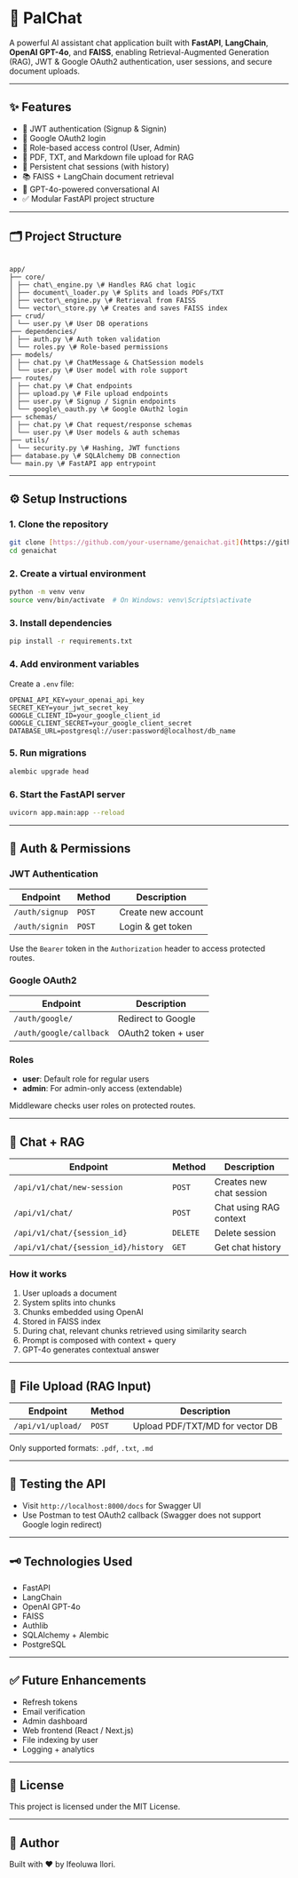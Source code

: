 # 🧠 PalChat

A powerful AI assistant chat application built with **FastAPI**, **LangChain**, **OpenAI GPT-4o**, and **FAISS**, enabling Retrieval-Augmented Generation (RAG), JWT & Google OAuth2 authentication, user sessions, and secure document uploads.

---

## ✨ Features

- 🔐 JWT authentication (Signup & Signin)
- 🔑 Google OAuth2 login
- 👥 Role-based access control (User, Admin)
- 📁 PDF, TXT, and Markdown file upload for RAG
- 💬 Persistent chat sessions (with history)
- 📚 FAISS + LangChain document retrieval
- 🧠 GPT-4o-powered conversational AI
- ✅ Modular FastAPI project structure

---

## 🗂️ Project Structure

```

app/
├── core/
│ ├── chat\_engine.py \# Handles RAG chat logic
│ ├── document\_loader.py \# Splits and loads PDFs/TXT
│ ├── vector\_engine.py \# Retrieval from FAISS
│ └── vector\_store.py \# Creates and saves FAISS index
├── crud/
│ └── user.py \# User DB operations
├── dependencies/
│ ├── auth.py \# Auth token validation
│ └── roles.py \# Role-based permissions
├── models/
│ ├── chat.py \# ChatMessage & ChatSession models
│ └── user.py \# User model with role support
├── routes/
│ ├── chat.py \# Chat endpoints
│ ├── upload.py \# File upload endpoints
│ ├── user.py \# Signup / Signin endpoints
│ └── google\_oauth.py \# Google OAuth2 login
├── schemas/
│ ├── chat.py \# Chat request/response schemas
│ └── user.py \# User models & auth schemas
├── utils/
│ └── security.py \# Hashing, JWT functions
├── database.py \# SQLAlchemy DB connection
└── main.py \# FastAPI app entrypoint

````

---

## ⚙️ Setup Instructions

### 1. Clone the repository

```bash
git clone [https://github.com/your-username/genaichat.git](https://github.com/ifecog/palchat-api.git)
cd genaichat
````

### 2\. Create a virtual environment

```bash
python -m venv venv
source venv/bin/activate  # On Windows: venv\Scripts\activate
```

### 3\. Install dependencies

```bash
pip install -r requirements.txt
```

### 4\. Add environment variables

Create a `.env` file:

```env
OPENAI_API_KEY=your_openai_api_key
SECRET_KEY=your_jwt_secret_key
GOOGLE_CLIENT_ID=your_google_client_id
GOOGLE_CLIENT_SECRET=your_google_client_secret
DATABASE_URL=postgresql://user:password@localhost/db_name
```

### 5\. Run migrations

```bash
alembic upgrade head
```

### 6\. Start the FastAPI server

```bash
uvicorn app.main:app --reload
```

-----

## 🔐 Auth & Permissions

### JWT Authentication

| Endpoint        | Method | Description          |
|-----------------|--------|----------------------|
| `/auth/signup`  | `POST`   | Create new account   |
| `/auth/signin`  | `POST`   | Login & get token    |

Use the `Bearer` token in the `Authorization` header to access protected routes.

### Google OAuth2

| Endpoint               | Description       |
|------------------------|-------------------|
| `/auth/google/`        | Redirect to Google |
| `/auth/google/callback` | OAuth2 token + user |

### Roles

  - **user**: Default role for regular users
  - **admin**: For admin-only access (extendable)

Middleware checks user roles on protected routes.

-----

## 🧠 Chat + RAG

| Endpoint                 | Method   | Description             |
|--------------------------|----------|-------------------------|
| `/api/v1/chat/new-session` | `POST`     | Creates new chat session |
| `/api/v1/chat/`          | `POST`     | Chat using RAG context  |
| `/api/v1/chat/{session_id}` | `DELETE`   | Delete session          |
| `/api/v1/chat/{session_id}/history` | `GET`      | Get chat history        |

### How it works

1.  User uploads a document
2.  System splits into chunks
3.  Chunks embedded using OpenAI
4.  Stored in FAISS index
5.  During chat, relevant chunks retrieved using similarity search
6.  Prompt is composed with context + query
7.  GPT-4o generates contextual answer

-----

## 📁 File Upload (RAG Input)

| Endpoint        | Method | Description                      |
|-----------------|--------|----------------------------------|
| `/api/v1/upload/` | `POST`   | Upload PDF/TXT/MD for vector DB |

Only supported formats: `.pdf`, `.txt`, `.md`

-----

## 🧪 Testing the API

  * Visit `http://localhost:8000/docs` for Swagger UI
  * Use Postman to test OAuth2 callback (Swagger does not support Google login redirect)

-----

## 🗝️ Technologies Used

  * FastAPI
  * LangChain
  * OpenAI GPT-4o
  * FAISS
  * Authlib
  * SQLAlchemy + Alembic
  * PostgreSQL

-----

## ✅ Future Enhancements

  * Refresh tokens
  * Email verification
  * Admin dashboard
  * Web frontend (React / Next.js)
  * File indexing by user
  * Logging + analytics

-----

## 📜 License

This project is licensed under the MIT License.

-----

## 🙌 Author

Built with ❤️ by Ifeoluwa Ilori.

```
```